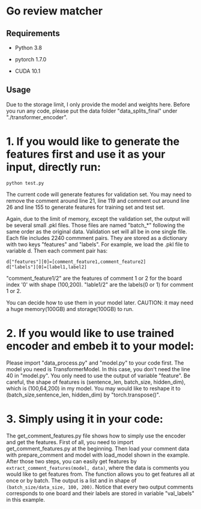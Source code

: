 # Go review matcher

## Requirements
- Python 3.8

- pytorch 1.7.0

- CUDA 10.1

## Usage

Due to the storage limit, I only provide the model and weights here. Before you run any code, please put the data folder "data_splits_final" under "./transformer_encoder".

# 1. If you would like to generate the features first and use it as your input, directly run:
```
python test.py
```
The current code will generate features for validation set. You may need to remove the comment around line 21, line 119 and comment out around line 26 and line 155 to generate features for training set and test set. 

Again, due to the limit of memory, except the validation set, the output will be several small .pkl files. Those files are named "batch_\*" following the same order as the original data. Validation set will all be in one single file. Each file includes 2240 commment pairs. They are stored as a dictionary with two keys "features" and "labels". For example, we load the .pkl file to variable d. Then each comment pair has:
```
d["features"][0]=[comment_feature1,comment_feature2]
d["labels"][0]=[label1,label2]
```
"comment_feature1/2" are the features of comment 1 or 2 for the board index '0' with shape (100,200). "lable1/2" are the labels(0 or 1) for comment 1 or 2. 

You can decide how to use them in your model later. CAUTION: it may need a huge memory(100GB) and storage(100GB) to run.

# 2. If you would like to use trained encoder and embeb it to your model:

Please import "data_process.py" and "model.py" to your code first. The model you need is TransformerModel. In this case, you don't need the line 40 in "model.py". You only need to use the output of variable "feature". Be careful, the shape of features is (sentence_len, batch_size, hidden_dim), which is (100,64,200) in my model. You may would like to reshape it to (batch_size,sentence_len, hidden_dim) by "torch.transpose()".

# 3. Simply using it in your code:

The get_comment_features.py file shows how to simply use the encoder and get the features. First of all, you need to import get_comment_features.py at the beginning. Then load your comment data with prepare_comment and model with load_model shown in the example. After those two steps, you can easily get features by `extract_comment_features(model, data)`, where the data is comments you would like to get features from. The function allows you to get features all at once or by batch. The output is a list and in shape of `(batch_size/data_size, 100, 200)`. Notice that every two output comments corresponds to one board and their labels are stored in variable "val_labels" in this example.
